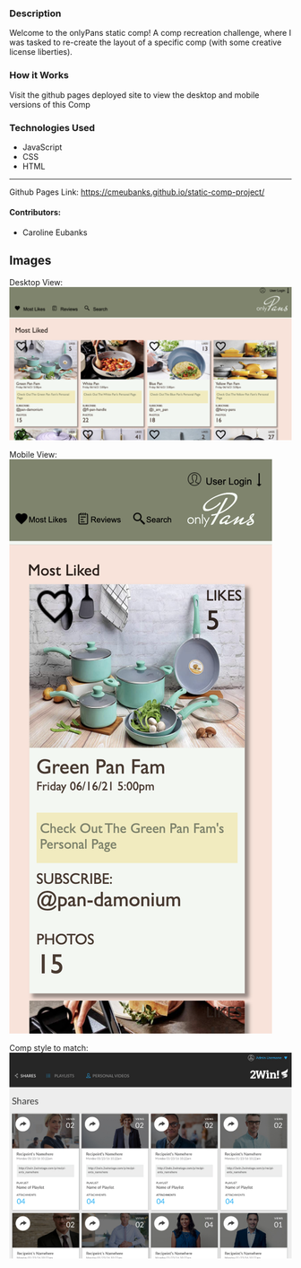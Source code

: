 ### Description
Welcome to the onlyPans static comp! A comp recreation challenge, where I was tasked to re-create the layout of a specific comp (with some creative license liberties).

### How it Works
Visit the github pages deployed site to view the desktop and mobile versions of this Comp

### Technologies Used
- JavaScript
- CSS
- HTML

*********************************************************
Github Pages Link: https://cmeubanks.github.io/static-comp-project/

#### Contributors:
- Caroline Eubanks

## Images

Desktop View:
![](assets/desktop-view.png)


Mobile View:
![](assets/mobile-view.png)

Comp style to match:
![](assets/comp.png)
